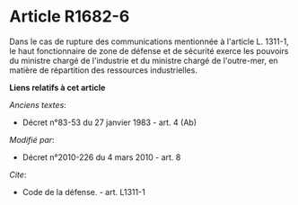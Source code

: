 # Article R1682-6

Dans le cas de rupture des communications mentionnée à l'article L. 1311-1, le     haut fonctionnaire de zone de défense et
de sécurité exerce les pouvoirs du ministre chargé de l'industrie et du ministre chargé de l'outre-mer, en matière de
répartition des ressources industrielles.

**Liens relatifs à cet article**

_Anciens textes_:

  - Décret n°83-53 du 27 janvier 1983 - art. 4 (Ab)

_Modifié par_:

  - Décret n°2010-226 du 4 mars 2010 - art. 8

_Cite_:

  - Code de la défense. - art. L1311-1
